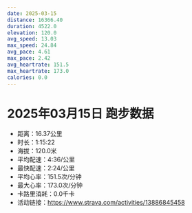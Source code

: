 ```yaml
---
date: 2025-03-15
distance: 16366.40
duration: 4522.0
elevation: 120.0
avg_speed: 13.03
max_speed: 24.84
avg_pace: 4.61
max_pace: 2.42
avg_heartrate: 151.5
max_heartrate: 173.0
calories: 0.0
---
```


# 2025年03月15日 跑步数据

- 距离：16.37公里
- 时长：1:15:22
- 海拔：120.0米
- 平均配速：4:36/公里
- 最快配速：2:24/公里
- 平均心率：151.5次/分钟
- 最大心率：173.0次/分钟
- 卡路里消耗：0.0千卡
- 活动链接：https://www.strava.com/activities/13886845458
